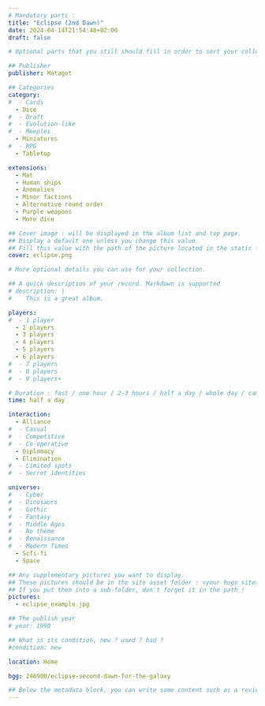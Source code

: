 ```yaml
---
# Mandatory parts :
title: "Eclipse (2nd Dawn)"
date: 2024-04-14T21:54:48+02:00
draft: false

# Optional parts that you still should fill in order to sort your collection

## Publisher
publisher: Matagot

## Categories
category:
#  - Cards
  - Dice
#  - Draft
#  - Evolution-like
#  - Meeples
  - Miniatures
#  - RPG
  - Tabletop

extensions:
  - Mat
  - Human ships
  - Anomalies
  - Minor factions
  - Alternative round order
  - Purple weapons
  - More dice

## Cover image : will be displayed in the album list and top page.
## Display a default one unless you change this value.
## Fill this value with the path of the picture located in the static folder
cover: eclipse.png

# More optional details you can use for your collection.

## A quick description of your record. Markdown is supported
# description: |
#    This is a great album.

players:
#  - 1 player
  - 2 players
  - 3 players
  - 4 players
  - 5 players
  - 6 players
#  - 7 players
#  - 8 players
#  - 9 players+

# Duration : fast / one hour / 2-3 hours / half a day / whole day / campaign
time: half a day

interaction:
  - Alliance
#  - Casual
#  - Competitive
#  - Co-operative
  - Diplomacy
  - Elimination
#  - Limited spots
#  - Secret identities

universe:
#  - Cyber
#  - Dinosaurs
#  - Gothic
#  - Fantasy
#  - Middle Ages
#  - No theme
#  - Renaissance
#  - Modern Times
  - Scfi-fi
  - Space

## Any supplementary pictures you want to display.
## These pictures should be in the site asset folder : <your hugo site>/static
## If you put them into a sub-folder, don't forget it in the path !
pictures:
  - eclipse_example.jpg

## The publish year
# year: 1990

## What is its condition, new ? used ? bad ?
#condition: new

location: Home

bgg: 246900/eclipse-second-dawn-for-the-galaxy

## Below the metadata block, you can write some content such as a review or anything else you want. It'll be displayed in the album page.
---
```

